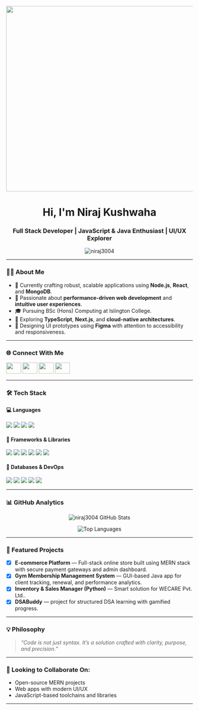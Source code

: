 <p align="center">
  <img src="https://images-wixmp-ed30a86b8c4ca887773594c2.wixmp.com/f/c83c004e-1370-4756-88e5-4071de797088/dgdq8br-09cc7ad6-a021-47a5-b0e0-917b12b0f7a7.gif?token=eyJ0eXAiOiJKV1QiLCJhbGciOiJIUzI1NiJ9.eyJzdWIiOiJ1cm46YXBwOjdlMGQxODg5ODIyNjQzNzNhNWYwZDQxNWVhMGQyNmUwIiwiaXNzIjoidXJuOmFwcDo3ZTBkMTg4OTgyMjY0MzczYTVmMGQ0MTVlYTBkMjZlMCIsIm9iaiI6W1t7InBhdGgiOiJcL2ZcL2M4M2MwMDRlLTEzNzAtNDc1Ni04OGU1LTQwNzFkZTc5NzA4OFwvZGdkcThici0wOWNjN2FkNi1hMDIxLTQ3YTUtYjBlMC05MTdiMTJiMGY3YTcuZ2lmIn1dXSwiYXVkIjpbInVybjpzZXJ2aWNlOmZpbGUuZG93bmxvYWQiXX0.tqRMtE-b2QiI2nnefNxSDMJvZCcYqFmq2ccg_Xfzqb8" width="800px" height="500px" />
</p>

<h1 align="center">Hi, I'm Niraj Kushwaha</h1>
<h3 align="center">Full Stack Developer | JavaScript & Java Enthusiast | UI/UX Explorer</h3>

<p align="center">
  <img src="https://komarev.com/ghpvc/?username=niraj3004&label=Profile%20Views&color=0e75b6&style=flat" alt="niraj3004" />
</p>

---

### 👨‍💻 About Me

- 🔧 Currently crafting robust, scalable applications using **Node.js**, **React**, and **MongoDB**.
- 🎯 Passionate about **performance-driven web development** and **intuitive user experiences**.
- 🎓 Pursuing BSc (Hons) Computing at Islington College.
- 🧩 Exploring **TypeScript**, **Next.js**, and **cloud-native architectures**.
- 🎨 Designing UI prototypes using **Figma** with attention to accessibility and responsiveness.

---


 ### 🌐 Connect With Me

<p align="left">
  <a href="https://linkedin.com/in/niraj kushwaha" target="_blank"><img src="https://raw.githubusercontent.com/rahuldkjain/github-profile-readme-generator/master/src/images/icons/Social/linked-in-alt.svg" height="30" width="40" /></a>
  <a href="https://fb.com/niraj kushwaha" target="_blank"><img src="https://raw.githubusercontent.com/rahuldkjain/github-profile-readme-generator/master/src/images/icons/Social/facebook.svg" height="30" width="40" /></a>
  <a href="https://instagram.com/ni.raj_singh" target="_blank"><img src="https://raw.githubusercontent.com/rahuldkjain/github-profile-readme-generator/master/src/images/icons/Social/instagram.svg" height="30" width="40" /></a>
  <a href="https://www.youtube.com/c/helpybaba" target="_blank"><img src="https://raw.githubusercontent.com/rahuldkjain/github-profile-readme-generator/master/src/images/icons/Social/youtube.svg" height="30" width="40" /></a>
</p>


---

### 🛠️ Tech Stack

#### 💻 Languages
<p>
  <img src="https://img.shields.io/badge/JavaScript-F7DF1E?style=flat-square&logo=javascript&logoColor=black" />
  <img src="https://img.shields.io/badge/TypeScript-007ACC?style=flat-square&logo=typescript&logoColor=white" />
  <img src="https://img.shields.io/badge/Java-ED8B00?style=flat-square&logo=java&logoColor=white" />
  <img src="https://img.shields.io/badge/Python-3776AB?style=flat-square&logo=python&logoColor=white" />
</p>

#### 🧠 Frameworks & Libraries
<p>
  <img src="https://img.shields.io/badge/React-20232A?style=flat-square&logo=react&logoColor=61DAFB" />
  <img src="https://img.shields.io/badge/Redux-593D88?style=flat-square&logo=redux&logoColor=white" />
  <img src="https://img.shields.io/badge/Node.js-339933?style=flat-square&logo=node.js&logoColor=white" />
  <img src="https://img.shields.io/badge/Express.js-000000?style=flat-square&logo=express&logoColor=white" />
  <img src="https://img.shields.io/badge/TailwindCSS-06B6D4?style=flat-square&logo=tailwindcss&logoColor=white" />
  <img src="https://img.shields.io/badge/Bootstrap-563D7C?style=flat-square&logo=bootstrap&logoColor=white" />
</p>

#### 🧱 Databases & DevOps
<p>
  <img src="https://img.shields.io/badge/MongoDB-4EA94B?style=flat-square&logo=mongodb&logoColor=white" />
  <img src="https://img.shields.io/badge/MySQL-4479A1?style=flat-square&logo=mysql&logoColor=white" />
  <img src="https://img.shields.io/badge/Postman-FF6C37?style=flat-square&logo=postman&logoColor=white" />
  <img src="https://img.shields.io/badge/Git-F05032?style=flat-square&logo=git&logoColor=white" />
  <img src="https://img.shields.io/badge/GitHub-181717?style=flat-square&logo=github&logoColor=white" />
</p>

---

### 📊 GitHub Analytics

<p align="center">
  <img src="https://github-readme-stats.vercel.app/api?username=niraj3004&show_icons=true&theme=tokyonight&count_private=true" alt="niraj3004 GitHub Stats" />
</p>

<p align="center">
  <img src="https://github-readme-stats.vercel.app/api/top-langs/?username=niraj3004&layout=compact&theme=tokyonight" alt="Top Languages" />
</p>

---

### 📌 Featured Projects
- [x] **E-commerce Platform** — Full-stack online store built using MERN stack with secure payment gateways and admin dashboard.
- [x] **Gym Membership Management System** — GUI-based Java app for client tracking, renewal, and performance analytics.
- [x] **Inventory & Sales Manager (Python)** — Smart solution for WECARE Pvt. Ltd..
- [x] **DSABuddy** —  project for structured DSA learning with gamified progress.

---

### 💡 Philosophy
> *“Code is not just syntax. It’s a solution crafted with clarity, purpose, and precision.”*

---

### 🤝 Looking to Collaborate On:
- Open-source MERN projects
- Web apps with modern UI/UX
- JavaScript-based toolchains and libraries

---

